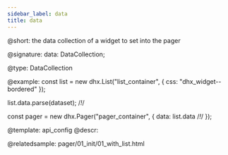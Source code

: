 ```yaml
---
sidebar_label: data
title: data
---          
```


@short: the data collection of a widget to set into the pager

@signature: data: DataCollection;

@type: DataCollection

@example: 
const list = new dhx.List("list_container", {
    css: "dhx_widget--bordered"
});

list.data.parse(dataset); /*!*/

const pager = new dhx.Pager("pager_container", {
    data: list.data /*!*/
});


@template:	api_config
@descr: 


@relatedsample:
pager/01_init/01_with_list.html

